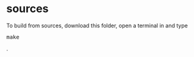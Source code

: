 # sources
To build from sources, download this folder, open a terminal in and type <pre>make</pre>.
